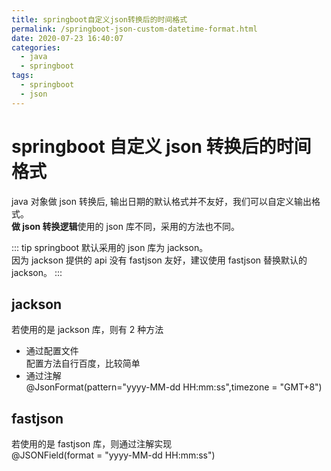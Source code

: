 ```yaml
---
title: springboot自定义json转换后的时间格式
permalink: /springboot-json-custom-datetime-format.html
date: 2020-07-23 16:40:07
categories:
  - java
  - springboot
tags:
  - springboot
  - json
---
```


# springboot 自定义 json 转换后的时间格式

java 对象做 json 转换后, 输出日期的默认格式并不友好，我们可以自定义输出格式。  
**做 json 转换逻辑**使用的 json 库不同，采用的方法也不同。

::: tip
springboot 默认采用的 json 库为 jackson。  
因为 jackson 提供的 api 没有 fastjson 友好，建议使用 fastjson 替换默认的 jackson。
:::

## jackson

若使用的是 jackson 库，则有 2 种方法

- 通过配置文件  
  配置方法自行百度，比较简单
- 通过注解  
  @JsonFormat(pattern="yyyy-MM-dd HH:mm:ss",timezone = "GMT+8")

## fastjson

若使用的是 fastjson 库，则通过注解实现  
@JSONField(format = "yyyy-MM-dd HH:mm:ss")
